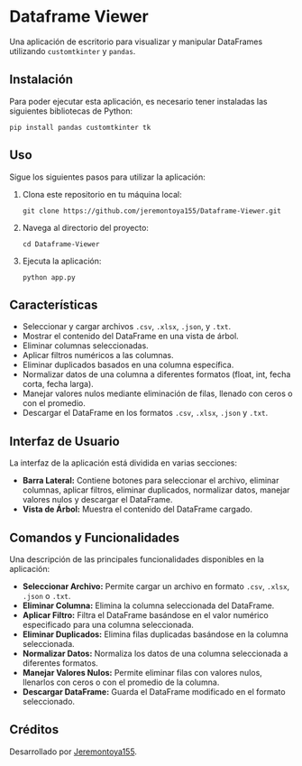 
<body>

<h1>Dataframe Viewer</h1>
<p>Una aplicación de escritorio para visualizar y manipular DataFrames utilizando <code>customtkinter</code> y <code>pandas</code>.</p>

<h2>Instalación</h2>
<p>Para poder ejecutar esta aplicación, es necesario tener instaladas las siguientes bibliotecas de Python:</p>
<pre><code>pip install pandas customtkinter tk</code></pre>

<h2>Uso</h2>
<p>Sigue los siguientes pasos para utilizar la aplicación:</p>
<ol>
    <li>Clona este repositorio en tu máquina local:
        <pre><code>git clone https://github.com/jeremontoya155/Dataframe-Viewer.git</code></pre>
    </li>
    <li>Navega al directorio del proyecto:
        <pre><code>cd Dataframe-Viewer</code></pre>
    </li>
    <li>Ejecuta la aplicación:
        <pre><code>python app.py</code></pre>
    </li>
</ol>

<h2>Características</h2>
<ul>
    <li>Seleccionar y cargar archivos <code>.csv</code>, <code>.xlsx</code>, <code>.json</code>, y <code>.txt</code>.</li>
    <li>Mostrar el contenido del DataFrame en una vista de árbol.</li>
    <li>Eliminar columnas seleccionadas.</li>
    <li>Aplicar filtros numéricos a las columnas.</li>
    <li>Eliminar duplicados basados en una columna específica.</li>
    <li>Normalizar datos de una columna a diferentes formatos (float, int, fecha corta, fecha larga).</li>
    <li>Manejar valores nulos mediante eliminación de filas, llenado con ceros o con el promedio.</li>
    <li>Descargar el DataFrame en los formatos <code>.csv</code>, <code>.xlsx</code>, <code>.json</code> y <code>.txt</code>.</li>
</ul>

<h2>Interfaz de Usuario</h2>
<p>La interfaz de la aplicación está dividida en varias secciones:</p>
<ul>
    <li><strong>Barra Lateral:</strong> Contiene botones para seleccionar el archivo, eliminar columnas, aplicar filtros, eliminar duplicados, normalizar datos, manejar valores nulos y descargar el DataFrame.</li>
    <li><strong>Vista de Árbol:</strong> Muestra el contenido del DataFrame cargado.</li>
</ul>

<h2>Comandos y Funcionalidades</h2>
<p>Una descripción de las principales funcionalidades disponibles en la aplicación:</p>
<ul>
    <li><strong>Seleccionar Archivo:</strong> Permite cargar un archivo en formato <code>.csv</code>, <code>.xlsx</code>, <code>.json</code> o <code>.txt</code>.</li>
    <li><strong>Eliminar Columna:</strong> Elimina la columna seleccionada del DataFrame.</li>
    <li><strong>Aplicar Filtro:</strong> Filtra el DataFrame basándose en el valor numérico especificado para una columna seleccionada.</li>
    <li><strong>Eliminar Duplicados:</strong> Elimina filas duplicadas basándose en la columna seleccionada.</li>
    <li><strong>Normalizar Datos:</strong> Normaliza los datos de una columna seleccionada a diferentes formatos.</li>
    <li><strong>Manejar Valores Nulos:</strong> Permite eliminar filas con valores nulos, llenarlos con ceros o con el promedio de la columna.</li>
    <li><strong>Descargar DataFrame:</strong> Guarda el DataFrame modificado en el formato seleccionado.</li>
</ul>

<h2>Créditos</h2>
<p>Desarrollado por <a href="https://github.com/jeremontoya155">Jeremontoya155</a>.</p>

</body>
</html>
